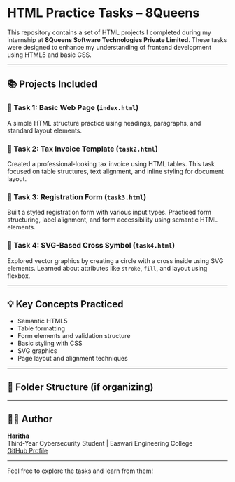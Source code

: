 # HTML Practice Tasks – 8Queens

This repository contains a set of HTML projects I completed during my internship at **8Queens Software Technologies Private Limited**. These tasks were designed to enhance my understanding of frontend development using HTML5 and basic CSS.

---

## 📚 Projects Included

### 🔹 Task 1: Basic Web Page (`index.html`)
A simple HTML structure practice using headings, paragraphs, and standard layout elements.

### 🔹 Task 2: Tax Invoice Template (`task2.html`)
Created a professional-looking tax invoice using HTML tables. This task focused on table structures, text alignment, and inline styling for document layout.

### 🔹 Task 3: Registration Form (`task3.html`)
Built a styled registration form with various input types. Practiced form structuring, label alignment, and form accessibility using semantic HTML elements.

### 🔹 Task 4: SVG-Based Cross Symbol (`task4.html`)
Explored vector graphics by creating a circle with a cross inside using SVG elements. Learned about attributes like `stroke`, `fill`, and layout using flexbox.

---

## 💡 Key Concepts Practiced
- Semantic HTML5
- Table formatting
- Form elements and validation structure
- Basic styling with CSS
- SVG graphics
- Page layout and alignment techniques

---

## 📁 Folder Structure (if organizing)

---

## 👩‍💻 Author
**Haritha**  
Third-Year Cybersecurity Student | Easwari Engineering College  
[GitHub Profile](https://github.com/Haritha-official)

---

Feel free to explore the tasks and learn from them!


